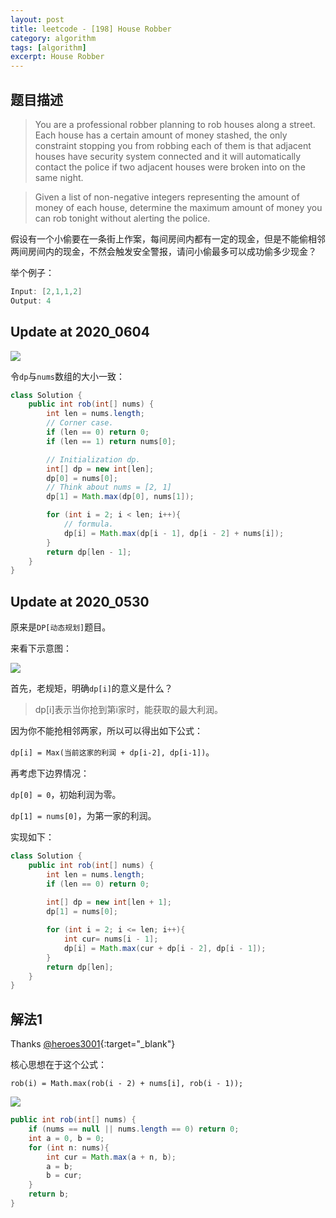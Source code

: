 ```yaml
---
layout: post
title: leetcode - [198] House Robber
category: algorithm
tags: [algorithm]
excerpt: House Robber
---
```


## 题目描述  

> You are a professional robber planning to rob houses along a street. Each house has a certain amount of money stashed, the only constraint stopping you from robbing each of them is that adjacent houses have security system connected and it will automatically contact the police if two adjacent houses were broken into on the same night.  

> Given a list of non-negative integers representing the amount of money of each house, determine the maximum amount of money you can rob tonight without alerting the police.  

假设有一个小偷要在一条街上作案，每间房间内都有一定的现金，但是不能偷相邻两间房间内的现金，不然会触发安全警报，请问小偷最多可以成功偷多少现金？  

举个例子：

``` java
Input: [2,1,1,2]
Output: 4
```

## Update at 2020_0604  

![](https://yyc-images.oss-cn-beijing.aliyuncs.com/leetcode_198_using_dp_2020_0604.png)  


令`dp`与`nums`数组的大小一致：  

``` java
class Solution {
    public int rob(int[] nums) {
        int len = nums.length;
        // Corner case.
        if (len == 0) return 0;
        if (len == 1) return nums[0];

        // Initialization dp.
        int[] dp = new int[len];
        dp[0] = nums[0];
        // Think about nums = [2, 1]
        dp[1] = Math.max(dp[0], nums[1]);

        for (int i = 2; i < len; i++){
            // formula.
            dp[i] = Math.max(dp[i - 1], dp[i - 2] + nums[i]);
        }
        return dp[len - 1];
    }
}
```


## Update at 2020_0530  

原来是`DP[动态规划]`题目。  

来看下示意图：  

![](https://yyc-images.oss-cn-beijing.aliyuncs.com/leetcode_198_using_dp_2020_0530.png)  


首先，老规矩，明确`dp[i]`的意义是什么？  

> dp[i]表示当你抢到第i家时，能获取的最大利润。  

因为你不能抢相邻两家，所以可以得出如下公式：  

`dp[i] = Max(当前这家的利润 + dp[i-2], dp[i-1])`。  

再考虑下边界情况：  

`dp[0] = 0`，初始利润为零。  

`dp[1] = nums[0]`，为第一家的利润。  

实现如下：  


``` java
class Solution {
    public int rob(int[] nums) {
        int len = nums.length;
        if (len == 0) return 0;
        
        int[] dp = new int[len + 1];
        dp[1] = nums[0];

        for (int i = 2; i <= len; i++){
            int cur= nums[i - 1];
            dp[i] = Math.max(cur + dp[i - 2], dp[i - 1]);
        }
        return dp[len];
    }
}
```




## 解法1  

Thanks [@heroes3001](https://leetcode.com/problems/house-robber/discuss/156523/From-good-to-great.-How-to-approach-most-of-DP-problems.){:target="_blank"}  

核心思想在于这个公式： 

`rob(i) = Math.max(rob(i - 2) + nums[i], rob(i - 1));`

![](https://yyc-images.oss-cn-beijing.aliyuncs.com/leetcode_198.png)  


``` java
public int rob(int[] nums) {
    if (nums == null || nums.length == 0) return 0;
    int a = 0, b = 0;
    for (int n: nums){
        int cur = Math.max(a + n, b);
        a = b;
        b = cur;
    }
    return b;
}
```
